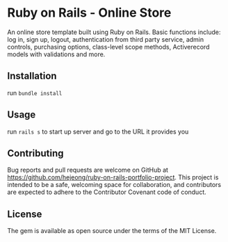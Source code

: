 # Ruby on Rails - Online Store
An online store template built using Ruby on Rails. Basic functions include: log in, sign up, logout, authentication from third party service, admin controls, purchasing options, class-level scope methods, Activerecord models with validations and more.
## Installation
run `bundle install`

## Usage
run `rails s` to start up server and go to the URL it provides you

## Contributing 
Bug reports and pull requests are welcome on GitHub at https://github.com/hejeong/ruby-on-rails-portfolio-project. This project is intended to be a safe, welcoming space for collaboration, and contributors are expected to adhere to the Contributor Covenant code of conduct.

## License
The gem is available as open source under the terms of the MIT License.
